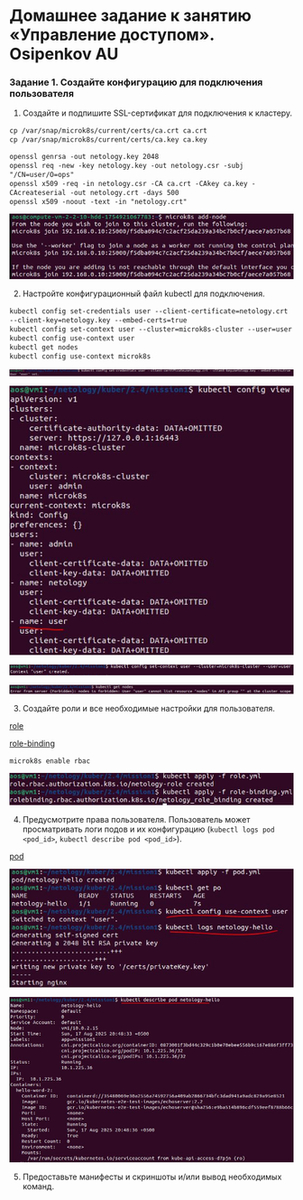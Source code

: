 # Домашнее задание к занятию «Управление доступом». Osipenkov AU


### Задание 1. Создайте конфигурацию для подключения пользователя

1. Создайте и подпишите SSL-сертификат для подключения к кластеру.

```
cp /var/snap/microk8s/current/certs/ca.crt ca.crt
cp /var/snap/microk8s/current/certs/ca.key ca.key
```

```
openssl genrsa -out netology.key 2048
openssl req -new -key netology.key -out netology.csr -subj "/CN=user/O=ops"
openssl x509 -req -in netology.csr -CA ca.crt -CAkey ca.key -CAcreateserial -out netology.crt -days 500
openssl x509 -noout -text -in "netology.crt"
```
![alt text](https://github.com/Kovrei/devops-netology/blob/main/kuber/2.4/img/1.1.JPG)


2. Настройте конфигурационный файл kubectl для подключения.

```
kubectl config set-credentials user --client-certificate=netology.crt --client-key=netology.key --embed-certs=true
kubectl config set-context user --cluster=microk8s-cluster --user=user
kubectl config use-context user
kubectl get nodes
kubectl config use-context microk8s
```
![alt text](https://github.com/Kovrei/devops-netology/blob/main/kuber/2.4/img/2.1.JPG)

![alt text](https://github.com/Kovrei/devops-netology/blob/main/kuber/2.4/img/2.1.1.JPG)

![alt text](https://github.com/Kovrei/devops-netology/blob/main/kuber/2.4/img/2.1.2.JPG)

![alt text](https://github.com/Kovrei/devops-netology/blob/main/kuber/2.4/img/2.1.3.JPG)

3. Создайте роли и все необходимые настройки для пользователя.

[role](https://github.com/Kovrei/devops-netology/blob/main/kuber/2.4/mission1/role.yml)

[role-binding](https://github.com/Kovrei/devops-netology/blob/main/kuber/2.4/mission1/role-binding.yml)

```
microk8s enable rbac

```

![alt text](https://github.com/Kovrei/devops-netology/blob/main/kuber/2.4/img/3.JPG)

4. Предусмотрите права пользователя. Пользователь может просматривать логи подов и их конфигурацию (`kubectl logs pod <pod_id>`, `kubectl describe pod <pod_id>`).

[pod](https://github.com/Kovrei/devops-netology/blob/main/kuber/2.4/mission1/pod.yml)

![alt text](https://github.com/Kovrei/devops-netology/blob/main/kuber/2.4/img/4.1.JPG)

![alt text](https://github.com/Kovrei/devops-netology/blob/main/kuber/2.4/img/4.2.JPG)

5. Предоставьте манифесты и скриншоты и/или вывод необходимых команд.
